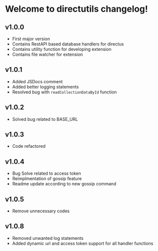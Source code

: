 # Welcome to directutils changelog!

## v1.0.0

- First major version
- Contains RestAPI based database handlers for directus
- Contains utility function for developing extension
- Contains file watcher for extension

## v1.0.1

- Added JSDocs comment
- Added better logging statements
- Resolved bug with `readCollectionDataById` function

## v1.0.2

- Solved bug related to BASE_URL

## v1.0.3

- Code refactored

## v1.0.4

- Bug Solve related to access token
- Reimplmentation of gossip feature
- Readme update according to new gossip command

## v1.0.5

- Remove unnecessary codes

## v1.0.8

- Removed unwanted log statements
- Added dynamic url and access token support for all handler functions